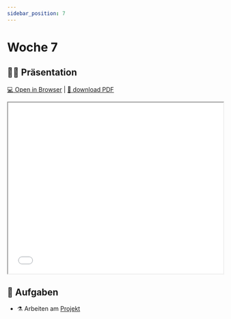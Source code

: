 ```yaml
---
sidebar_position: 7
---
```


# Woche 7

## :teacher: Präsentation

[:computer: Open in Browser](pathname:///slides/woche-7) | [:floppy_disk: download PDF](pathname:///slides/woche-7.pdf)

<iframe src="/bbzbl-modul-404/slides/woche-7" width="100%" height="400px"></iframe>

## :pencil: Aufgaben

- :alembic: Arbeiten am  [Projekt](../beurteilungen/lb2.md)
